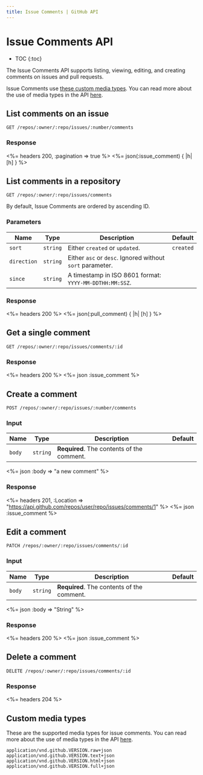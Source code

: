 ```yaml
---
title: Issue Comments | GitHub API
---
```


# Issue Comments API

* TOC
{:toc}

The Issue Comments API supports listing, viewing, editing, and creating
comments on issues and pull requests.

Issue Comments use [these custom media types](#custom-media-types).
You can read more about the use of media types in the API
[here](/v3/media/).

## List comments on an issue

    GET /repos/:owner/:repo/issues/:number/comments

### Response

<%= headers 200, :pagination => true %>
<%= json(:issue_comment) { |h| [h] } %>

## List comments in a repository

    GET /repos/:owner/:repo/issues/comments

By default, Issue Comments are ordered by ascending ID.

### Parameters

Name | Type | Description | Default
----|------|--------------|---------
`sort`|`string` | Either `created` or `updated`.|`created`
`direction`|`string` | Either `asc` or `desc`. Ignored without `sort` parameter.|
`since`|`string` | A timestamp in ISO 8601 format: `YYYY-MM-DDTHH:MM:SSZ`.|


### Response

<%= headers 200 %>
<%= json(:pull_comment) { |h| [h] } %>

## Get a single comment

    GET /repos/:owner/:repo/issues/comments/:id

### Response

<%= headers 200 %>
<%= json :issue_comment %>

## Create a comment

    POST /repos/:owner/:repo/issues/:number/comments

### Input

Name | Type | Description | Default
----|------|--------------|---------
`body`|`string` | **Required**. The contents of the comment.|


<%= json :body => "a new comment" %>

### Response

<%= headers 201,
      :Location =>
"https://api.github.com/repos/user/repo/issues/comments/1" %>
<%= json :issue_comment %>

## Edit a comment

    PATCH /repos/:owner/:repo/issues/comments/:id

### Input

Name | Type | Description | Default
----|------|--------------|---------
`body`|`string` | **Required**. The contents of the comment.|


<%= json :body => "String" %>

### Response

<%= headers 200 %>
<%= json :issue_comment %>

## Delete a comment

    DELETE /repos/:owner/:repo/issues/comments/:id

### Response

<%= headers 204 %>

## Custom media types

These are the supported media types for issue comments. You can read more
about the use of media types in the API [here](/v3/media/).

    application/vnd.github.VERSION.raw+json
    application/vnd.github.VERSION.text+json
    application/vnd.github.VERSION.html+json
    application/vnd.github.VERSION.full+json
